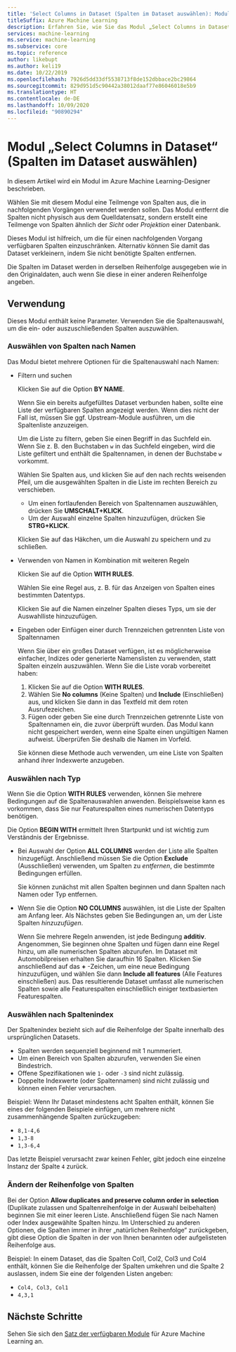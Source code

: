 ```yaml
---
title: 'Select Columns in Dataset (Spalten im Dataset auswählen): Modulreferenz'
titleSuffix: Azure Machine Learning
description: Erfahren Sie, wie Sie das Modul „Select Columns in Dataset“ (Spalten im Dataset auswählen) in Azure Machine Learning verwenden, um eine Teilmenge von Spalten für nachfolgende Vorgänge auszuwählen.
services: machine-learning
ms.service: machine-learning
ms.subservice: core
ms.topic: reference
author: likebupt
ms.author: keli19
ms.date: 10/22/2019
ms.openlocfilehash: 7926d5dd33df5538713f8de152dbbace2bc29864
ms.sourcegitcommit: 829d951d5c90442a38012daaf77e86046018e5b9
ms.translationtype: HT
ms.contentlocale: de-DE
ms.lasthandoff: 10/09/2020
ms.locfileid: "90890294"
---
```

# <a name="select-columns-in-dataset-module"></a>Modul „Select Columns in Dataset“ (Spalten im Dataset auswählen)

In diesem Artikel wird ein Modul im Azure Machine Learning-Designer beschrieben.

Wählen Sie mit diesem Modul eine Teilmenge von Spalten aus, die in nachfolgenden Vorgängen verwendet werden sollen. Das Modul entfernt die Spalten nicht physisch aus dem Quelldatensatz, sondern erstellt eine Teilmenge von Spalten ähnlich der *Sicht* oder *Projektion* einer Datenbank.

Dieses Modul ist hilfreich, um die für einen nachfolgenden Vorgang verfügbaren Spalten einzuschränken. Alternativ können Sie damit das Dataset verkleinern, indem Sie nicht benötigte Spalten entfernen.

Die Spalten im Dataset werden in derselben Reihenfolge ausgegeben wie in den Originaldaten, auch wenn Sie diese in einer anderen Reihenfolge angeben.

## <a name="how-to-use"></a>Verwendung

Dieses Modul enthält keine Parameter. Verwenden Sie die Spaltenauswahl, um die ein- oder auszuschließenden Spalten auszuwählen.

### <a name="choose-columns-by-name"></a>Auswählen von Spalten nach Namen

Das Modul bietet mehrere Optionen für die Spaltenauswahl nach Namen: 

+ Filtern und suchen

    Klicken Sie auf die Option **BY NAME**.

    Wenn Sie ein bereits aufgefülltes Dataset verbunden haben, sollte eine Liste der verfügbaren Spalten angezeigt werden. Wenn dies nicht der Fall ist, müssen Sie ggf. Upstream-Module ausführen, um die Spaltenliste anzuzeigen.

    Um die Liste zu filtern, geben Sie einen Begriff in das Suchfeld ein. Wenn Sie z. B. den Buchstaben `w` in das Suchfeld eingeben, wird die Liste gefiltert und enthält die Spaltennamen, in denen der Buchstabe `w` vorkommt.

    Wählen Sie Spalten aus, und klicken Sie auf den nach rechts weisenden Pfeil, um die ausgewählten Spalten in die Liste im rechten Bereich zu verschieben.

    + Um einen fortlaufenden Bereich von Spaltennamen auszuwählen, drücken Sie **UMSCHALT+KLICK**.
    + Um der Auswahl einzelne Spalten hinzuzufügen, drücken Sie **STRG+KLICK**.

    Klicken Sie auf das Häkchen, um die Auswahl zu speichern und zu schließen.

+ Verwenden von Namen in Kombination mit weiteren Regeln

    Klicken Sie auf die Option **WITH RULES**.
    
    Wählen Sie eine Regel aus, z. B. für das Anzeigen von Spalten eines bestimmten Datentyps.

    Klicken Sie auf die Namen einzelner Spalten dieses Typs, um sie der Auswahlliste hinzuzufügen.

+ Eingeben oder Einfügen einer durch Trennzeichen getrennten Liste von Spaltennamen

    Wenn Sie über ein großes Dataset verfügen, ist es möglicherweise einfacher, Indizes oder generierte Namenslisten zu verwenden, statt Spalten einzeln auszuwählen. Wenn Sie die Liste vorab vorbereitet haben:

    1. Klicken Sie auf die Option **WITH RULES**. 
    2. Wählen Sie **No columns** (Keine Spalten) und **Include** (Einschließen) aus, und klicken Sie dann in das Textfeld mit dem roten Ausrufezeichen. 
    3. Fügen oder geben Sie eine durch Trennzeichen getrennte Liste von Spaltennamen ein, die zuvor überprüft wurden. Das Modul kann nicht gespeichert werden, wenn eine Spalte einen ungültigen Namen aufweist. Überprüfen Sie deshalb die Namen im Vorfeld.
    
    Sie können diese Methode auch verwenden, um eine Liste von Spalten anhand ihrer Indexwerte anzugeben. 

### <a name="choose-by-type"></a>Auswählen nach Typ

Wenn Sie die Option **WITH RULES** verwenden, können Sie mehrere Bedingungen auf die Spaltenauswahlen anwenden. Beispielsweise kann es vorkommen, dass Sie nur Featurespalten eines numerischen Datentyps benötigen.

Die Option **BEGIN WITH** ermittelt Ihren Startpunkt und ist wichtig zum Verständnis der Ergebnisse. 

+ Bei Auswahl der Option **ALL COLUMNS** werden der Liste alle Spalten hinzugefügt. Anschließend müssen Sie die Option **Exclude** (Ausschließen) verwenden, um Spalten zu *entfernen*, die bestimmte Bedingungen erfüllen. 

    Sie können zunächst mit allen Spalten beginnen und dann Spalten nach Namen oder Typ entfernen.

+ Wenn Sie die Option **NO COLUMNS** auswählen, ist die Liste der Spalten am Anfang leer. Als Nächstes geben Sie Bedingungen an, um der Liste Spalten *hinzuzufügen*. 

    Wenn Sie mehrere Regeln anwenden, ist jede Bedingung **additiv**. Angenommen, Sie beginnen ohne Spalten und fügen dann eine Regel hinzu, um alle numerischen Spalten abzurufen. Im Dataset mit Automobilpreisen erhalten Sie daraufhin 16 Spalten. Klicken Sie anschließend auf das **+** -Zeichen, um eine neue Bedingung hinzuzufügen, und wählen Sie dann **Include all features** (Alle Features einschließen) aus. Das resultierende Dataset umfasst alle numerischen Spalten sowie alle Featurespalten einschließlich einiger textbasierten Featurespalten.

### <a name="choose-by-column-index"></a>Auswählen nach Spaltenindex

Der Spaltenindex bezieht sich auf die Reihenfolge der Spalte innerhalb des ursprünglichen Datasets.

+ Spalten werden sequenziell beginnend mit 1 nummeriert.  
+ Um einen Bereich von Spalten abzurufen, verwenden Sie einen Bindestrich. 
+ Offene Spezifikationen wie `1-` oder `-3` sind nicht zulässig.
+ Doppelte Indexwerte (oder Spaltennamen) sind nicht zulässig und können einen Fehler verursachen.

Beispiel: Wenn Ihr Dataset mindestens acht Spalten enthält, können Sie eines der folgenden Beispiele einfügen, um mehrere nicht zusammenhängende Spalten zurückzugeben: 

+ `8,1-4,6`
+ `1,3-8`
+ `1,3-6,4` 

Das letzte Beispiel verursacht zwar keinen Fehler, gibt jedoch eine einzelne Instanz der Spalte `4` zurück.



### <a name="change-order-of-columns"></a>Ändern der Reihenfolge von Spalten

Bei der Option **Allow duplicates and preserve column order in selection** (Duplikate zulassen und Spaltenreihenfolge in der Auswahl beibehalten) beginnen Sie mit einer leeren Liste. Anschließend fügen Sie nach Namen oder Index ausgewählte Spalten hinzu. Im Unterschied zu anderen Optionen, die Spalten immer in ihrer „natürlichen Reihenfolge“ zurückgeben, gibt diese Option die Spalten in der von Ihnen benannten oder aufgelisteten Reihenfolge aus. 

Beispiel: In einem Dataset, das die Spalten Col1, Col2, Col3 und Col4 enthält, können Sie die Reihenfolge der Spalten umkehren und die Spalte 2 auslassen, indem Sie eine der folgenden Listen angeben:

+ `Col4, Col3, Col1`
+ `4,3,1`


## <a name="next-steps"></a>Nächste Schritte

Sehen Sie sich den [Satz der verfügbaren Module](module-reference.md) für Azure Machine Learning an. 